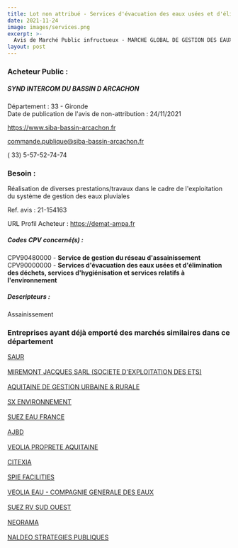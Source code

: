 ```yaml
---
title: Lot non attribué - Services d'évacuation des eaux usées et d'élimination des déchets, services d'hygiénisation et services relatifs à l'environnement + autres services
date: 2021-11-24
image: images/services.png
excerpt: >-
  Avis de Marché Public infructueux - MARCHE GLOBAL DE GESTION DES EAUX PLUVIALES
layout: post
---
```


### Acheteur Public :
##### SYND INTERCOM DU BASSIN D ARCACHON
Département : 33 - Gironde<br/>
Date de publication de l'avis de non-attribution : 24/11/2021


https://www.siba-bassin-arcachon.fr

commande.publique@siba-bassin-arcachon.fr

( 33) 5-57-52-74-74
### Besoin :

Réalisation de diverses prestations/travaux dans le cadre de l'exploitation du système de gestion des eaux pluviales

Ref. avis : 21-154163

URL Profil Acheteur : https://demat-ampa.fr

##### Codes CPV concerné(s) :
CPV90480000 - **Service de gestion du réseau d'assainissement** <br/>
CPV90000000 - **Services d'évacuation des eaux usées et d'élimination des déchets, services d'hygiénisation et services relatifs à l'environnement** <br/>

##### Descripteurs :
Assainissement <br/>

### Entreprises ayant déjà emporté des marchés similaires dans ce département
<a href="/entreprise-548/siren-339379984">SAUR</a><br/><br/>
<a href="/entreprise-550/siren-351549050">MIREMONT JACQUES SARL (SOCIETE D'EXPLOITATION DES ETS)</a><br/><br/>
<a href="/entreprise-553/siren-387729965">AQUITAINE DE GESTION URBAINE & RURALE</a><br/><br/>
<a href="/entreprise-555/siren-399435718">SX ENVIRONNEMENT</a><br/><br/>
<a href="/entreprise-556/siren-410034607">SUEZ EAU FRANCE</a><br/><br/>
<a href="/entreprise-562/siren-444377204">AJBD</a><br/><br/>
<a href="/entreprise-563/siren-464202373">VEOLIA PROPRETE AQUITAINE</a><br/><br/>
<a href="/entreprise-572/siren-535304695">CITEXIA</a><br/><br/>
<a href="/entreprise-572/siren-538700022">SPIE FACILITIES</a><br/><br/>
<a href="/entreprise-572/siren-572025526">VEOLIA EAU - COMPAGNIE GENERALE DES EAUX</a><br/><br/>
<a href="/entreprise-573/siren-701980203">SUEZ RV SUD OUEST</a><br/><br/>
<a href="/entreprise-577/siren-808833875">NEORAMA</a><br/><br/>
<a href="/entreprise-580/siren-833820178">NALDEO STRATEGIES PUBLIQUES</a><br/><br/>
